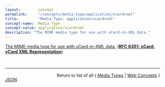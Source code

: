 ```yaml
---
layout:        concept
permalink:     "/concepts/media-type/application/vcard+xml"
title:         "Media Type: application/vcard+xml"
concept-name:  Media Type
concept-value: application/vcard+xml
description: "The MIME media type for use with vCard-in-XML data."
---
```


[The MIME media type for use with vCard-in-XML data.](http://tools.ietf.org/html/rfc6351#section-8.2 "Read documentation for Media Type &#34;application/vcard+xml&#34;") (**[RFC 6351: xCard: vCard XML Representation](/specs/IETF/RFC/6351 "This document defines the XML schema of the vCard data format.")**)

<br/>
<hr/>

<p style="float : left"><a href="./application/vcard+xml.json" title="JSON representing this particular Web Concept value">JSON</a></p>
<p style="text-align: right">Return to list of all ( <a href="../media-type/">Media Types</a> | <a href="../">Web Concepts</a> )</p>
